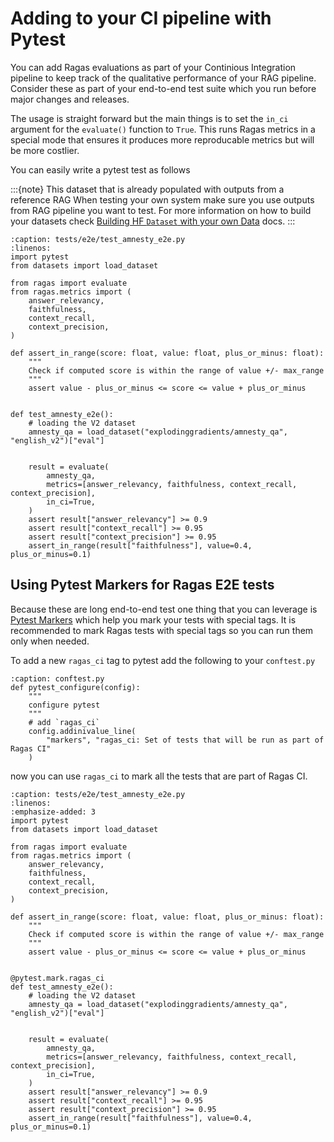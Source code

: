 # Adding to your CI pipeline with Pytest

You can add Ragas evaluations as part of your Continious Integration pipeline 
to keep track of the qualitative performance of your RAG pipeline. Consider these as 
part of your end-to-end test suite which you run before major changes and releases.

The usage is straight forward but the main things is to set the `in_ci` argument for the
`evaluate()` function to `True`. This runs Ragas metrics in a special mode that ensures 
it produces more reproducable metrics but will be more costlier.

You can easily write a pytest test as follows

:::{note}
This dataset that is already populated with outputs from a reference RAG
When testing your own system make sure you use outputs from RAG pipeline 
you want to test. For more information on how to build your datasets check 
[Building HF `Dataset` with your own Data](./data_preparation.md) docs.
:::

```{code-block} python
:caption: tests/e2e/test_amnesty_e2e.py
:linenos:
import pytest
from datasets import load_dataset

from ragas import evaluate
from ragas.metrics import (
    answer_relevancy,
    faithfulness,
    context_recall,
    context_precision,
)

def assert_in_range(score: float, value: float, plus_or_minus: float):
    """
    Check if computed score is within the range of value +/- max_range
    """
    assert value - plus_or_minus <= score <= value + plus_or_minus


def test_amnesty_e2e():
    # loading the V2 dataset
    amnesty_qa = load_dataset("explodinggradients/amnesty_qa", "english_v2")["eval"]


    result = evaluate(
        amnesty_qa,
        metrics=[answer_relevancy, faithfulness, context_recall, context_precision],
        in_ci=True,
    )
    assert result["answer_relevancy"] >= 0.9
    assert result["context_recall"] >= 0.95
    assert result["context_precision"] >= 0.95
    assert_in_range(result["faithfulness"], value=0.4, plus_or_minus=0.1)
```

## Using Pytest Markers for Ragas E2E tests

Because these are long end-to-end test one thing that you can leverage is [Pytest Markers](https://docs.pytest.org/en/latest/example/markers.html) which help you mark your tests with special tags. It is recommended to mark Ragas tests with special tags so you can run them only when needed.

To add a new `ragas_ci` tag to pytest add the following to your `conftest.py`
```{code-block} python
:caption: conftest.py
def pytest_configure(config):
    """
    configure pytest
    """
    # add `ragas_ci`
    config.addinivalue_line(
        "markers", "ragas_ci: Set of tests that will be run as part of Ragas CI"
    )
```

now you can use `ragas_ci` to mark all the tests that are part of Ragas CI.

```{code-block} python
:caption: tests/e2e/test_amnesty_e2e.py
:linenos:
:emphasize-added: 3
import pytest
from datasets import load_dataset

from ragas import evaluate
from ragas.metrics import (
    answer_relevancy,
    faithfulness,
    context_recall,
    context_precision,
)

def assert_in_range(score: float, value: float, plus_or_minus: float):
    """
    Check if computed score is within the range of value +/- max_range
    """
    assert value - plus_or_minus <= score <= value + plus_or_minus


@pytest.mark.ragas_ci
def test_amnesty_e2e():
    # loading the V2 dataset
    amnesty_qa = load_dataset("explodinggradients/amnesty_qa", "english_v2")["eval"]


    result = evaluate(
        amnesty_qa,
        metrics=[answer_relevancy, faithfulness, context_recall, context_precision],
        in_ci=True,
    )
    assert result["answer_relevancy"] >= 0.9
    assert result["context_recall"] >= 0.95
    assert result["context_precision"] >= 0.95
    assert_in_range(result["faithfulness"], value=0.4, plus_or_minus=0.1)
```
